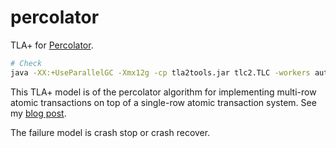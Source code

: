 # percolator

TLA+ for [Percolator](https://research.google/pubs/pub36726/).

```bash
# Check
java -XX:+UseParallelGC -Xmx12g -cp tla2tools.jar tlc2.TLC -workers auto spec.tla
```

This TLA+ model is of the percolator algorithm for implementing multi-row atomic transactions on top of a single-row atomic transaction system. See my [blog post](https://danwt.github.io/concurrent_algorithms/2022/03/05/0.html).

The failure model is crash stop or crash recover.
